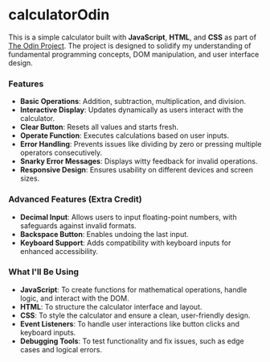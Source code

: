 # calculatorOdin

This is a simple calculator built with **JavaScript**, **HTML**, and **CSS** as part of [The Odin Project](https://www.theodinproject.com/). The project is designed to solidify my understanding of fundamental programming concepts, DOM manipulation, and user interface design.

### Features

- **Basic Operations**: Addition, subtraction, multiplication, and division.
- **Interactive Display**: Updates dynamically as users interact with the calculator.
- **Clear Button**: Resets all values and starts fresh.
- **Operate Function**: Executes calculations based on user inputs.
- **Error Handling**: Prevents issues like dividing by zero or pressing multiple operators consecutively.
- **Snarky Error Messages**: Displays witty feedback for invalid operations.
- **Responsive Design**: Ensures usability on different devices and screen sizes.

### Advanced Features (Extra Credit)

- **Decimal Input**: Allows users to input floating-point numbers, with safeguards against invalid formats.
- **Backspace Button**: Enables undoing the last input.
- **Keyboard Support**: Adds compatibility with keyboard inputs for enhanced accessibility.

### What I'll Be Using

- **JavaScript**: To create functions for mathematical operations, handle logic, and interact with the DOM.
- **HTML**: To structure the calculator interface and layout.
- **CSS**: To style the calculator and ensure a clean, user-friendly design.
- **Event Listeners**: To handle user interactions like button clicks and keyboard inputs.
- **Debugging Tools**: To test functionality and fix issues, such as edge cases and logical errors.
